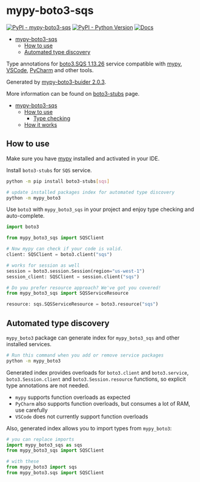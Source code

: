 # mypy-boto3-sqs

[![PyPI - mypy-boto3-sqs](https://img.shields.io/pypi/v/mypy-boto3-sqs.svg?color=blue)](https://pypi.org/project/mypy-boto3-sqs)
[![PyPI - Python Version](https://img.shields.io/pypi/pyversions/mypy-boto3-sqs.svg?color=blue)](https://pypi.org/project/mypy-boto3-sqs)
[![Docs](https://img.shields.io/readthedocs/mypy-boto3-builder.svg?color=blue)](https://mypy-boto3-builder.readthedocs.io/)

- [mypy-boto3-sqs](#mypy-boto3-sqs)
  - [How to use](#how-to-use)
  - [Automated type discovery](#automated-type-discovery)


Type annotations for
[boto3.SQS 1.13.26](https://boto3.amazonaws.com/v1/documentation/api/1.13.26/reference/services/sqs.html#SQS) service
compatible with [mypy](https://github.com/python/mypy), [VSCode](https://code.visualstudio.com/),
[PyCharm](https://www.jetbrains.com/pycharm/) and other tools.

Generated by [mypy-boto3-buider 2.0.3](https://github.com/vemel/mypy_boto3_builder).

More information can be found on [boto3-stubs](https://pypi.org/project/boto3-stubs/) page.

- [mypy-boto3-sqs](#mypy-boto3-sqs)
  - [How to use](#how-to-use)
    - [Type checking](#type-checking)
  - [How it works](#how-it-works)

## How to use

Make sure you have [mypy](https://github.com/python/mypy) installed and activated in your IDE.

Install `boto3-stubs` for `SQS` service.

```bash
python -m pip install boto3-stubs[sqs]

# update installed packages index for automated type discovery
python -m mypy_boto3
```

Use `boto3` with `mypy_boto3_sqs` in your project and enjoy type checking and auto-complete.

```python
import boto3

from mypy_boto3_sqs import SQSClient

# Now mypy can check if your code is valid.
client: SQSClient = boto3.client("sqs")

# works for session as well
session = boto3.session.Session(region="us-west-1")
session_client: SQSClient = session.client("sqs")

# Do you prefer resource approach? We've got you covered!
from mypy_boto3_sqs import SQSServiceResource

resource: sqs.SQSServiceResource = boto3.resource("sqs")
```

## Automated type discovery

`mypy_boto3` package can generate index for `mypy_boto3_sqs` and other installed services.

```bash
# Run this command when you add or remove service packages
python -m mypy_boto3
```

Generated index provides overloads for `boto3.client` and `boto3.service`,
`boto3.Session.client` and `boto3.Session.resource` functions,
so explicit type annotations are not needed.

- `mypy` supports function overloads as expected
- `PyCharm` also supports function overloads, but consumes a lot of RAM, use carefully
- `VSCode` does not currently support function overloads

Also, generated index allows you to import types from `mypy_boto3`:

```python
# you can replace imports
import mypy_boto3_sqs as sqs
from mypy_boto3_sqs import SQSClient

# with these
from mypy_boto3 import sqs
from mypy_boto3.sqs import SQSClient
```